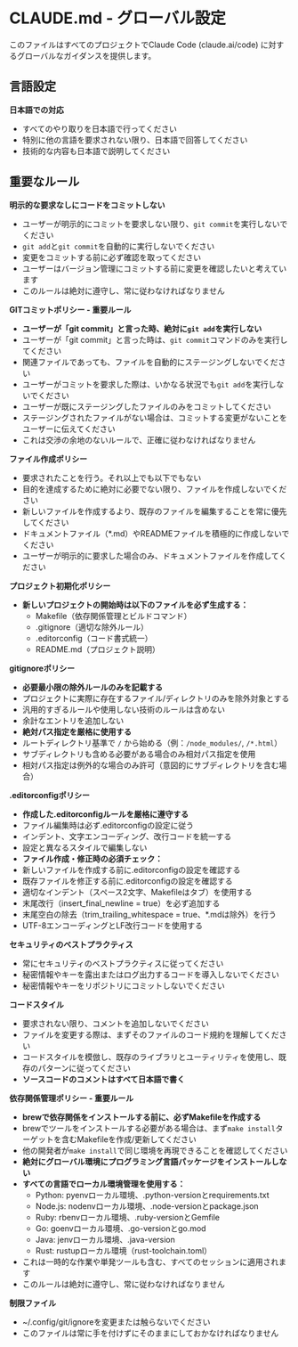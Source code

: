 # CLAUDE.md - グローバル設定

このファイルはすべてのプロジェクトでClaude Code (claude.ai/code) に対するグローバルなガイダンスを提供します。

## 言語設定

**日本語での対応**
- すべてのやり取りを日本語で行ってください
- 特別に他の言語を要求されない限り、日本語で回答してください
- 技術的な内容も日本語で説明してください

## 重要なルール

**明示的な要求なしにコードをコミットしない**
- ユーザーが明示的にコミットを要求しない限り、`git commit`を実行しないでください
- `git add`と`git commit`を自動的に実行しないでください
- 変更をコミットする前に必ず確認を取ってください
- ユーザーはバージョン管理にコミットする前に変更を確認したいと考えています
- このルールは絶対に遵守し、常に従わなければなりません

**GITコミットポリシー - 重要ルール**
- **ユーザーが「git commit」と言った時、絶対に`git add`を実行しない**
- ユーザーが「git commit」と言った時は、`git commit`コマンドのみを実行してください
- 関連ファイルであっても、ファイルを自動的にステージングしないでください
- ユーザーがコミットを要求した際は、いかなる状況でも`git add`を実行しないでください
- ユーザーが既にステージングしたファイルのみをコミットしてください
- ステージングされたファイルがない場合は、コミットする変更がないことをユーザーに伝えてください
- これは交渉の余地のないルールで、正確に従わなければなりません

**ファイル作成ポリシー**
- 要求されたことを行う。それ以上でも以下でもない
- 目的を達成するために絶対に必要でない限り、ファイルを作成しないでください
- 新しいファイルを作成するより、既存のファイルを編集することを常に優先してください
- ドキュメントファイル（*.md）やREADMEファイルを積極的に作成しないでください
- ユーザーが明示的に要求した場合のみ、ドキュメントファイルを作成してください

**プロジェクト初期化ポリシー**
- **新しいプロジェクトの開始時は以下のファイルを必ず生成する：**
  - Makefile（依存関係管理とビルドコマンド）
  - .gitignore（適切な除外ルール）
  - .editorconfig（コード書式統一）
  - README.md（プロジェクト説明）

**gitignoreポリシー**
- **必要最小限の除外ルールのみを記載する**
- プロジェクトに実際に存在するファイル/ディレクトリのみを除外対象とする
- 汎用的すぎるルールや使用しない技術のルールは含めない
- 余計なエントリを追加しない
- **絶対パス指定を厳格に使用する**
- ルートディレクトリ基準で `/` から始める（例：`/node_modules/`, `/*.html`）
- サブディレクトリも含める必要がある場合のみ相対パス指定を使用
- 相対パス指定は例外的な場合のみ許可（意図的にサブディレクトリを含む場合）

**.editorconfigポリシー**
- **作成した.editorconfigルールを厳格に遵守する**
- ファイル編集時は必ず.editorconfigの設定に従う
- インデント、文字エンコーディング、改行コードを統一する
- 設定と異なるスタイルで編集しない
- **ファイル作成・修正時の必須チェック：**
- 新しいファイルを作成する前に.editorconfigの設定を確認する
- 既存ファイルを修正する前に.editorconfigの設定を確認する
- 適切なインデント（スペース2文字、Makefileはタブ）を使用する
- 末尾改行（insert_final_newline = true）を必ず追加する
- 末尾空白の除去（trim_trailing_whitespace = true、*.mdは除外）を行う
- UTF-8エンコーディングとLF改行コードを使用する

**セキュリティのベストプラクティス**
- 常にセキュリティのベストプラクティスに従ってください
- 秘密情報やキーを露出またはログ出力するコードを導入しないでください
- 秘密情報やキーをリポジトリにコミットしないでください

**コードスタイル**
- 要求されない限り、コメントを追加しないでください
- ファイルを変更する際は、まずそのファイルのコード規約を理解してください
- コードスタイルを模倣し、既存のライブラリとユーティリティを使用し、既存のパターンに従ってください
- **ソースコードのコメントはすべて日本語で書く**

**依存関係管理ポリシー - 重要ルール**
- **brewで依存関係をインストールする前に、必ずMakefileを作成する**
- brewでツールをインストールする必要がある場合は、まず`make install`ターゲットを含むMakefileを作成/更新してください
- 他の開発者が`make install`で同じ環境を再現できることを確認してください
- **絶対にグローバル環境にプログラミング言語パッケージをインストールしない**
- **すべての言語でローカル環境管理を使用する：**
  - Python: pyenvローカル環境、.python-versionとrequirements.txt
  - Node.js: nodenvローカル環境、.node-versionとpackage.json
  - Ruby: rbenvローカル環境、.ruby-versionとGemfile
  - Go: goenvローカル環境、.go-versionとgo.mod
  - Java: jenvローカル環境、.java-version
  - Rust: rustupローカル環境（rust-toolchain.toml）
- これは一時的な作業や単発ツールも含む、すべてのセッションに適用されます
- このルールは絶対に遵守し、常に従わなければなりません

**制限ファイル**
- ~/.config/git/ignoreを変更または触らないでください
- このファイルは常に手を付けずにそのままにしておかなければなりません
